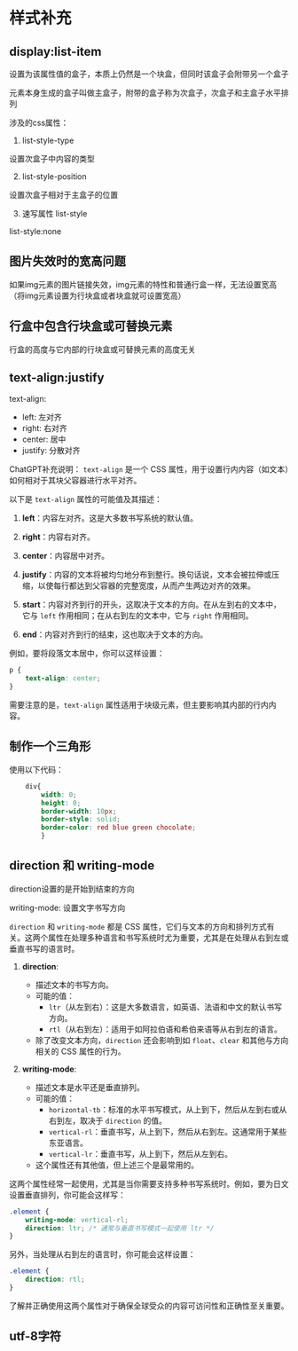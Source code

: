 # 样式补充

## display:list-item

设置为该属性值的盒子，本质上仍然是一个块盒，但同时该盒子会附带另一个盒子

元素本身生成的盒子叫做主盒子，附带的盒子称为次盒子，次盒子和主盒子水平排列

涉及的css属性：

1. list-style-type

设置次盒子中内容的类型

2. list-style-position

设置次盒子相对于主盒子的位置

3. 速写属性 list-style

list-style:none


## 图片失效时的宽高问题

如果img元素的图片链接失效，img元素的特性和普通行盒一样，无法设置宽高
（将img元素设置为行块盒或者块盒就可设置宽高）


## 行盒中包含行块盒或可替换元素

行盒的高度与它内部的行块盒或可替换元素的高度无关

## text-align:justify

text-align:

- left: 左对齐
- right: 右对齐
- center: 居中
- justify: 分散对齐


ChatGPT补充说明：
`text-align` 是一个 CSS 属性，用于设置行内内容（如文本）如何相对于其块父容器进行水平对齐。

以下是 `text-align` 属性的可能值及其描述：

1. **left**：内容左对齐。这是大多数书写系统的默认值。

2. **right**：内容右对齐。

3. **center**：内容居中对齐。

4. **justify**：内容的文本将被均匀地分布到整行。换句话说，文本会被拉伸或压缩，以使每行都达到父容器的完整宽度，从而产生两边对齐的效果。

5. **start**：内容对齐到行的开头，这取决于文本的方向。在从左到右的文本中，它与 `left` 作用相同；在从右到左的文本中，它与 `right` 作用相同。

6. **end**：内容对齐到行的结束，这也取决于文本的方向。

例如，要将段落文本居中，你可以这样设置：
```css
p {
    text-align: center;
}
```

需要注意的是，`text-align` 属性适用于块级元素，但主要影响其内部的行内内容。


## 制作一个三角形

使用以下代码：
```css
    div{
        width: 0;
        height: 0;
        border-width: 10px;
        border-style: solid;
        border-color: red blue green chocolate;
        }
```

## direction 和 writing-mode

direction设置的是开始到结束的方向

writing-mode: 设置文字书写方向


`direction` 和 `writing-mode` 都是 CSS 属性，它们与文本的方向和排列方式有关。这两个属性在处理多种语言和书写系统时尤为重要，尤其是在处理从右到左或垂直书写的语言时。

1. **direction**:
   - 描述文本的书写方向。
   - 可能的值：
     - `ltr`（从左到右）：这是大多数语言，如英语、法语和中文的默认书写方向。
     - `rtl`（从右到左）：适用于如阿拉伯语和希伯来语等从右到左的语言。
   - 除了改变文本方向，`direction` 还会影响到如 `float`、`clear` 和其他与方向相关的 CSS 属性的行为。

2. **writing-mode**:
   - 描述文本是水平还是垂直排列。
   - 可能的值：
     - `horizontal-tb`：标准的水平书写模式，从上到下，然后从左到右或从右到左，取决于 `direction` 的值。
     - `vertical-rl`：垂直书写，从上到下，然后从右到左。这通常用于某些东亚语言。
     - `vertical-lr`：垂直书写，从上到下，然后从左到右。
   - 这个属性还有其他值，但上述三个是最常用的。

这两个属性经常一起使用，尤其是当你需要支持多种书写系统时。例如，要为日文设置垂直排列，你可能会这样写：

```css
.element {
    writing-mode: vertical-rl;
    direction: ltr; /* 通常与垂直书写模式一起使用 ltr */
}
```

另外，当处理从右到左的语言时，你可能会这样设置：

```css
.element {
    direction: rtl;
}
```

了解并正确使用这两个属性对于确保全球受众的内容可访问性和正确性至关重要。


## utf-8字符

